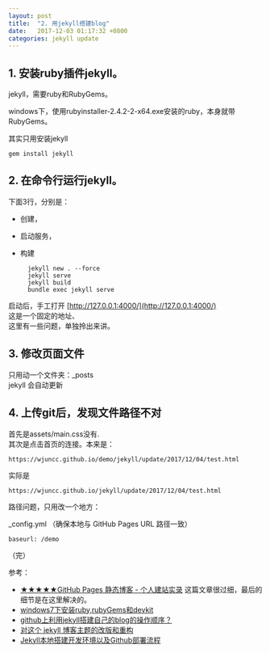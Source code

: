 ```yaml
---
layout: post
title:  "2. 用jekyll搭建blog"
date:   2017-12-03 01:17:32 +0800
categories: jekyll update
---
```



## 1. 安装ruby插件jekyll。  ##

jekyll，需要ruby和RubyGems。 

windows下，使用rubyinstaller-2.4.2-2-x64.exe安装的ruby，本身就带RubyGems。

其实只用安装jekyll 

	gem install jekyll 


## 2. 在命令行运行jekyll。  ##

下面3行，分别是：
* 创建，
* 启动服务，
* 构建

		jekyll new . --force
		jekyll serve
		jekyll build
		bundle exec jekyll serve
	
启动后，手工打开 [http://127.0.0.1:4000/](http://127.0.0.1:4000/)   
这是一个固定的地址、  
这里有一些问题，单独拎出来讲。

## 3. 修改页面文件 ##
只用动一个文件夹：_posts  
jekyll 会自动更新

## 4. 上传git后，发现文件路径不对 ##
首先是assets/main.css没有.  
其次是点击首页的连接。本来是：

	https://wjuncc.github.io/demo/jekyll/update/2017/12/04/test.html 

实际是

	https://wjuncc.github.io/jekyll/update/2017/12/04/test.html

路径问题，只用改一个地方：

_config.yml （确保本地与 GitHub Pages URL 路径一致） 

	baseurl: /demo

（完）


参考：

* [★★★★★GitHub Pages 静态博客 - 个人建站实录](http://alfred-sun.github.io/blog/2014/12/05/github-pages/)  这篇文章很过细，最后的细节是在这里解决的。
* [windows7下安装ruby,rubyGems和devkit](http://blog.csdn.net/u012882134/article/details/51685127)
* [github上利用jekyll搭建自己的blog的操作顺序？](https://www.zhihu.com/question/30018945)
* [对这个 jekyll 博客主题的改版和重构](https://gaohaoyang.github.io/2016/03/12/jekyll-theme-version-2.0/)
* [Jekyll本地搭建开发环境以及Github部署流程](http://www.jianshu.com/p/f37a96f83d51)

